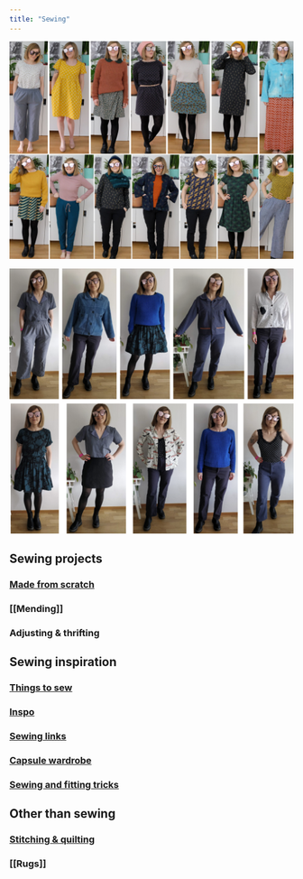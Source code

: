 ```yaml
---
title: "Sewing"
---
```


![](projects/attachments/Pasted%20image%2020230119203000.png)

![](Screenshot%202024-06-01%20at%2021.58.15.png)

## Sewing projects
### [Made from scratch](projects/sewing/Made%20from%20scratch.md)
### [[Mending]]
### Adjusting & thrifting


## Sewing inspiration
### [Things to sew](projects/sewing/Things%20to%20sew.md)
### [Inspo](projects/sewing/Inspo.md)
### [Sewing links](projects/sewing/Sewing%20links.md)
### [Capsule wardrobe](projects/sewing/Capsule%20wardrobe.md)
### [Sewing and fitting tricks](projects/sewing/Sewing%20and%20fitting%20tricks.md)


## Other than sewing
### [Stitching & quilting](projects/sewing/stitching)

### [[Rugs]]




